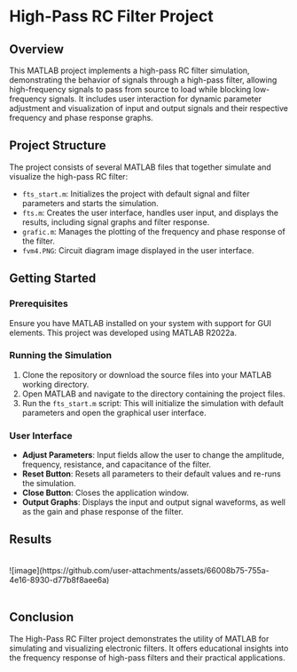 # High-Pass RC Filter Project

## Overview
This MATLAB project implements a high-pass RC filter simulation, demonstrating the behavior of signals through a high-pass filter, allowing high-frequency signals to pass from source to load while blocking low-frequency signals. It includes user interaction for dynamic parameter adjustment and visualization of input and output signals and their respective frequency and phase response graphs.

## Project Structure
The project consists of several MATLAB files that together simulate and visualize the high-pass RC filter:

- `fts_start.m`: Initializes the project with default signal and filter parameters and starts the simulation.
- `fts.m`: Creates the user interface, handles user input, and displays the results, including signal graphs and filter response.
- `grafic.m`: Manages the plotting of the frequency and phase response of the filter.
- `fvm4.PNG`: Circuit diagram image displayed in the user interface.

## Getting Started
### Prerequisites
Ensure you have MATLAB installed on your system with support for GUI elements. This project was developed using MATLAB R2022a.

### Running the Simulation
1. Clone the repository or download the source files into your MATLAB working directory.
2. Open MATLAB and navigate to the directory containing the project files.
3. Run the `fts_start.m` script:
   This will initialize the simulation with default parameters and open the graphical user interface.

### User Interface
- **Adjust Parameters**: Input fields allow the user to change the amplitude, frequency, resistance, and capacitance of the filter.
- **Reset Button**: Resets all parameters to their default values and re-runs the simulation.
- **Close Button**: Closes the application window.
- **Output Graphs**: Displays the input and output signal waveforms, as well as the gain and phase response of the filter.

## Results
<br>
![image](https://github.com/user-attachments/assets/66008b75-755a-4e16-8930-d77b8f8aee6a)<br>
<br>

## Conclusion
The High-Pass RC Filter project demonstrates the utility of MATLAB for simulating and visualizing electronic filters. It offers educational insights into the frequency response of high-pass filters and their practical applications.
